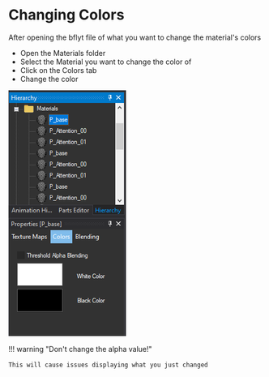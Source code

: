 # Changing Colors

After opening the bflyt file of what you want to change the material's colors

- Open the Materials folder
- Select the Material you want to change the color of
- Click on the Colors tab
- Change the color

![image](imgs/c.png)

!!! warning "Don't change the alpha value!"

    This will cause issues displaying what you just changed